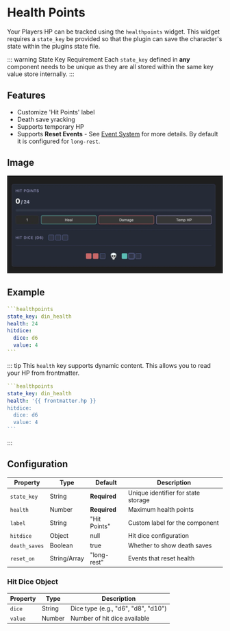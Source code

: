 # Health Points

Your Players HP can be tracked using the `healthpoints` widget. This widget requires a `state_key` be provided so that the plugin can save the character's state within the plugins state file.

::: warning State Key Requirement
Each `state_key` defined in **any** component needs to be unique as they are all stored within the same key value store internally.
:::

## Features

- Customize 'Hit Points' label
- Death save yracking
- Supports temporary HP
- Supports **Reset Events** - See [Event System](../concepts/event-systems.md) for more details. By default it is configured for `long-rest`.

## Image

![Rendered Example](../images/example-hp-widget.webp)

## Example

````yaml
```healthpoints
state_key: din_health
health: 24
hitdice:
  dice: d6
  value: 4
```
````

::: tip
This `health` key supports dynamic content. This allows you to read your HP from frontmatter.

````yaml
```healthpoints
state_key: din_health
health: '{{ frontmatter.hp }}
hitdice:
  dice: d6
  value: 4
```
````

:::

## Configuration

| Property      | Type         | Default      | Description                         |
| ------------- | ------------ | ------------ | ----------------------------------- |
| `state_key`   | String       | **Required** | Unique identifier for state storage |
| `health`      | Number       | **Required** | Maximum health points               |
| `label`       | String       | "Hit Points" | Custom label for the component      |
| `hitdice`     | Object       | null         | Hit dice configuration              |
| `death_saves` | Boolean      | true         | Whether to show death saves         |
| `reset_on`    | String/Array | "long-rest"  | Events that reset health            |

### Hit Dice Object

| Property | Type   | Description                         |
| -------- | ------ | ----------------------------------- |
| `dice`   | String | Dice type (e.g., "d6", "d8", "d10") |
| `value`  | Number | Number of hit dice available        |

